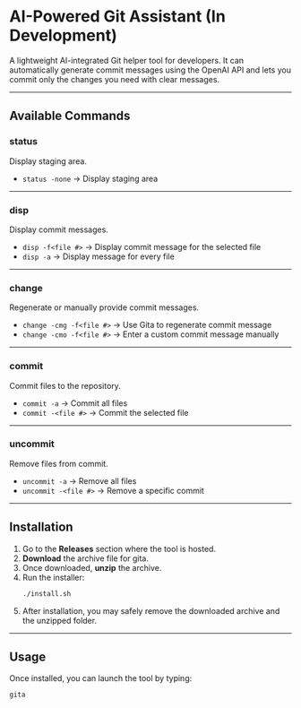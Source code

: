 # AI-Powered Git Assistant (**In Development**)
A lightweight AI-integrated Git helper tool for developers. It can automatically generate commit messages using the OpenAI API and lets you commit only the changes you need with clear messages.

---

## Available Commands

### status  
Display staging area.
- `status -none` → Display staging area

---
### disp 
Display commit messages.
- `disp -f<file #>` → Display commit message for the selected file  
- `disp -a` → Display message for every file  

---

### change  
Regenerate or manually provide commit messages.  
- `change -cmg -f<file #>` → Use Gita to regenerate commit message  
- `change -cmo -f<file #>` → Enter a custom commit message manually  

---

### commit  
Commit files to the repository.  
- `commit -a` → Commit all files  
- `commit -<file #>` → Commit the selected file  

---

### uncommit  
Remove files from commit.  
- `uncommit -a` → Remove all files  
- `uncommit -<file #>` → Remove a specific commit 

---

## Installation

1. Go to the **Releases** section where the tool is hosted.  
2. **Download** the archive file for gita.  
3. Once downloaded, **unzip** the archive.  
4. Run the installer:  
   ```bash
   ./install.sh
   ```
5. After installation, you may safely remove the downloaded archive and the unzipped folder.  

---

## Usage

Once installed, you can launch the tool by typing:

```bash
gita
```
